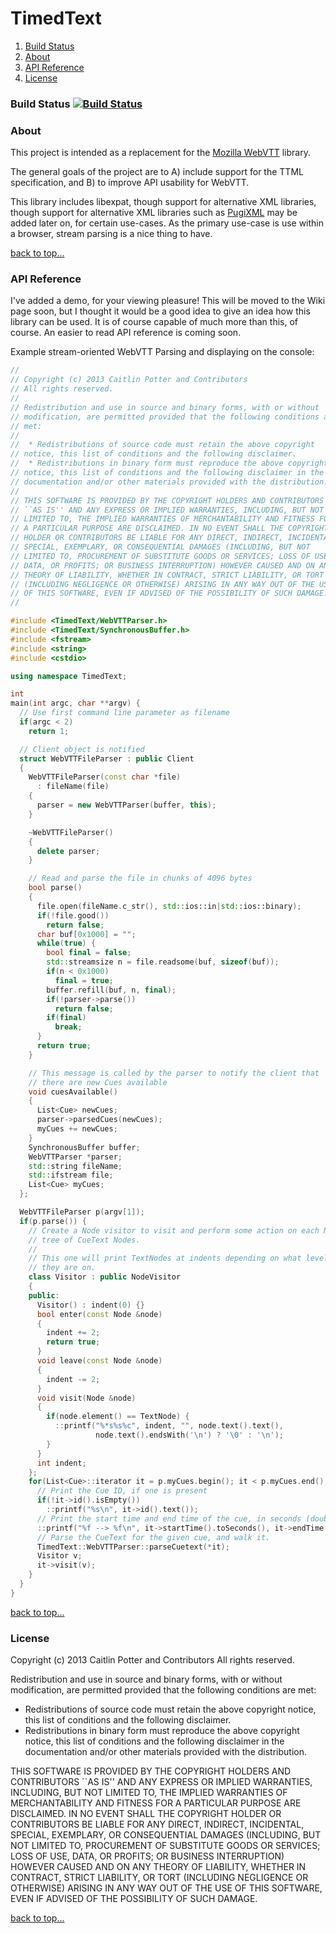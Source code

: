 TimedText
=========

1. [Build Status](#build-status)
2. [About](#about)
3. [API Reference](#api-reference)
4. [License](#license)

### Build Status [![Build Status](https://travis-ci.org/caitp/TimedText.png?branch=master)](https://travis-ci.org/caitp/TimedText)

### About

This project is intended as a replacement for the [Mozilla WebVTT](https://github.com/mozilla/webvtt/)
library.

The general goals of the project are to A) include support for the TTML
specification, and B) to improve API usability for WebVTT.

This library includes libexpat, though support for alternative XML
libraries, though support for alternative XML libraries such as
[PugiXML](http://pugixml.org/) may be added later on, for certain use-cases. As the primary
use-case is use within a browser, stream parsing is a nice thing to
have.

[back to top...](#timedtext)

### API Reference
I've added a demo, for your viewing pleasure! This will be moved to the Wiki page soon,
but I thought it would be a good idea to give an idea how this library can be used. It
is of course capable of much more than this, of course. An easier to read API reference
is coming soon.

Example stream-oriented WebVTT Parsing and displaying on the console:
```C++
//
// Copyright (c) 2013 Caitlin Potter and Contributors
// All rights reserved.
//
// Redistribution and use in source and binary forms, with or without
// modification, are permitted provided that the following conditions are
// met:
//
//  * Redistributions of source code must retain the above copyright
// notice, this list of conditions and the following disclaimer.
//  * Redistributions in binary form must reproduce the above copyright
// notice, this list of conditions and the following disclaimer in the
// documentation and/or other materials provided with the distribution.
//
// THIS SOFTWARE IS PROVIDED BY THE COPYRIGHT HOLDERS AND CONTRIBUTORS
// ``AS IS'' AND ANY EXPRESS OR IMPLIED WARRANTIES, INCLUDING, BUT NOT
// LIMITED TO, THE IMPLIED WARRANTIES OF MERCHANTABILITY AND FITNESS FOR
// A PARTICULAR PURPOSE ARE DISCLAIMED. IN NO EVENT SHALL THE COPYRIGHT
// HOLDER OR CONTRIBUTORS BE LIABLE FOR ANY DIRECT, INDIRECT, INCIDENTAL,
// SPECIAL, EXEMPLARY, OR CONSEQUENTIAL DAMAGES (INCLUDING, BUT NOT
// LIMITED TO, PROCUREMENT OF SUBSTITUTE GOODS OR SERVICES; LOSS OF USE,
// DATA, OR PROFITS; OR BUSINESS INTERRUPTION) HOWEVER CAUSED AND ON ANY
// THEORY OF LIABILITY, WHETHER IN CONTRACT, STRICT LIABILITY, OR TORT
// (INCLUDING NEGLIGENCE OR OTHERWISE) ARISING IN ANY WAY OUT OF THE USE
// OF THIS SOFTWARE, EVEN IF ADVISED OF THE POSSIBILITY OF SUCH DAMAGE.
//

#include <TimedText/WebVTTParser.h>
#include <TimedText/SynchronousBuffer.h>
#include <fstream>
#include <string>
#include <cstdio>

using namespace TimedText;

int
main(int argc, char **argv) {
  // Use first command line parameter as filename
  if(argc < 2)
    return 1;

  // Client object is notified
  struct WebVTTFileParser : public Client
  { 
    WebVTTFileParser(const char *file)
      : fileName(file)
    { 
      parser = new WebVTTParser(buffer, this);
    }

    ~WebVTTFileParser()
    {
      delete parser;
    }

    // Read and parse the file in chunks of 4096 bytes
    bool parse()
    {
      file.open(fileName.c_str(), std::ios::in|std::ios::binary);
      if(!file.good())
        return false;
      char buf[0x1000] = "";
      while(true) {
        bool final = false;
        std::streamsize n = file.readsome(buf, sizeof(buf));
        if(n < 0x1000)
          final = true;
        buffer.refill(buf, n, final);
        if(!parser->parse())
          return false;
        if(final)
          break;
      }
      return true;
    }

    // This message is called by the parser to notify the client that
    // there are new Cues available
    void cuesAvailable()
    {
      List<Cue> newCues;
      parser->parsedCues(newCues);
      myCues += newCues;
    }
    SynchronousBuffer buffer;
    WebVTTParser *parser;
    std::string fileName;
    std::ifstream file;
    List<Cue> myCues;
  };

  WebVTTFileParser p(argv[1]);
  if(p.parse()) {
    // Create a Node visitor to visit and perform some action on each Node in the
    // tree of CueText Nodes.
    //
    // This one will print TextNodes at indents depending on what level branch
    // they are on.
    class Visitor : public NodeVisitor
    {
    public:
      Visitor() : indent(0) {}
      bool enter(const Node &node)
      {
        indent += 2;
        return true;
      }
      void leave(const Node &node)
      {
        indent -= 2;
      }
      void visit(Node &node)
      {
        if(node.element() == TextNode) {
          ::printf("%*s%s%c", indent, "", node.text().text(),
                   node.text().endsWith('\n') ? '\0' : '\n');
        }
      }
      int indent;
    };
    for(List<Cue>::iterator it = p.myCues.begin(); it < p.myCues.end(); ++it) {
      // Print the Cue ID, if one is present
      if(!it->id().isEmpty())
        ::printf("%s\n", it->id().text());
      // Print the start time and end time of the cue, in seconds (double)
      ::printf("%f --> %f\n", it->startTime().toSeconds(), it->endTime().toSeconds());
      // Parse the CueText for the given cue, and walk it.
      TimedText::WebVTTParser::parseCuetext(*it);
      Visitor v;
      it->visit(v);
    }
  }
}

```
[back to top...](#timedtext)

### License
Copyright (c) 2013 Caitlin Potter and Contributors
All rights reserved.

Redistribution and use in source and binary forms, with or without
modification, are permitted provided that the following conditions are
met:

 * Redistributions of source code must retain the above copyright
notice, this list of conditions and the following disclaimer.
 * Redistributions in binary form must reproduce the above copyright
notice, this list of conditions and the following disclaimer in the
documentation and/or other materials provided with the distribution.

THIS SOFTWARE IS PROVIDED BY THE COPYRIGHT HOLDERS AND CONTRIBUTORS
``AS IS'' AND ANY EXPRESS OR IMPLIED WARRANTIES, INCLUDING, BUT NOT
LIMITED TO, THE IMPLIED WARRANTIES OF MERCHANTABILITY AND FITNESS FOR
A PARTICULAR PURPOSE ARE DISCLAIMED. IN NO EVENT SHALL THE COPYRIGHT
HOLDER OR CONTRIBUTORS BE LIABLE FOR ANY DIRECT, INDIRECT, INCIDENTAL,
SPECIAL, EXEMPLARY, OR CONSEQUENTIAL DAMAGES (INCLUDING, BUT NOT
LIMITED TO, PROCUREMENT OF SUBSTITUTE GOODS OR SERVICES; LOSS OF USE,
DATA, OR PROFITS; OR BUSINESS INTERRUPTION) HOWEVER CAUSED AND ON ANY
THEORY OF LIABILITY, WHETHER IN CONTRACT, STRICT LIABILITY, OR TORT
(INCLUDING NEGLIGENCE OR OTHERWISE) ARISING IN ANY WAY OUT OF THE USE
OF THIS SOFTWARE, EVEN IF ADVISED OF THE POSSIBILITY OF SUCH DAMAGE.

[back to top...](#timedtext)
